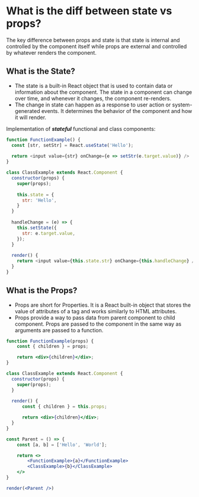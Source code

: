# What is the diff between state vs props?

The key difference between props and state is that state is internal and controlled by the component itself while props are external and controlled by whatever renders the component.

## What is the State?

- The state is a built-in React object that is used to contain data or information about the component. The state in a component can change over time, and whenever it changes, the component re-renders.
- The change in state can happen as a response to user action or system-generated events. It determines the behavior of the component and how it will render.

Implementation of **_stateful_** functional and class components:

```js
function FunctionExample() {
  const [str, setStr] = React.useState('Hello');
  
  return <input value={str} onChange={e => setStr(e.target.value)} />
}

class ClassExample extends React.Component {
  constructor(props) {
    super(props);
    
    this.state = {
      str: 'Hello',
    }
  }
  
  handleChange = (e) => {
    this.setState({
      str: e.target.value,
    });
  }
  
  render() {
    return <input value={this.state.str} onChange={this.handleChange} />
  }
}
```

## What is the Props?

- Props are short for Properties. It is a React built-in object that stores the value of attributes of a tag and works similarly to HTML attributes.
- Props provide a way to pass data from parent component to child component. Props are passed to the component in the same way as arguments are passed to a function.

```jsx
function FunctionExample(props) {
	const { children } = props;

	return <div>{children}</div>;
}

class ClassExample extends React.Component {
  constructor(props) {
    super(props);
  }
  
  render() {
	  const { children } = this.props;

	  return <div>{children}</div>;
  }
}

const Parent = () => {
	const [a, b] = ['Hello', 'World'];

	return <>
		<FunctionExample>{a}</FunctionExample>
		<ClassExample>{b}</ClassExample>
	</>
}

render(<Parent />)
```

